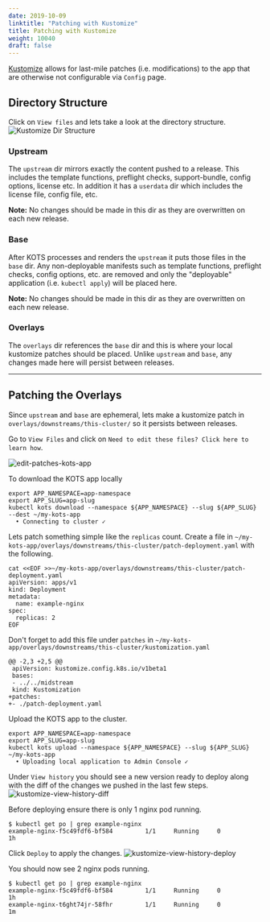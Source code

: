 ```yaml
---
date: 2019-10-09
linktitle: "Patching with Kustomize"
title: Patching with Kustomize
weight: 10040
draft: false
---
```


[Kustomize](https://kustomize.io) allows for last-mile patches (i.e. modifications) to the app that are otherwise not configurable via `Config` page.

## Directory Structure

Click on `View files` and lets take a look at the directory structure.
![Kustomize Dir Structure](/images/kustomize-dir-structure.png)

### Upstream

The `upstream` dir mirrors exactly the content pushed to a release. This includes the template functions, preflight checks, support-bundle, config options, license etc. In addition it has a `userdata` dir which includes the license file, config file, etc.

**Note:** No changes should be made in this dir as they are overwritten on each new release.

### Base

After KOTS processes and renders the `upstream` it puts those files in the `base` dir. Any non-deployable manifests such as template functions, preflight checks, config options, etc. are removed and only the "deployable" application (i.e. `kubectl apply`) will be placed here.

**Note:** No changes should be made in this dir as they are overwritten on each new release.

### Overlays

The `overlays` dir references the `base` dir and this is where your local kustomize patches should be placed. Unlike `upstream` and `base`, any changes made here will persist between releases.

* * *

## Patching the Overlays

Since `upstream` and `base` are ephemeral, lets make a kustomize patch in `overlays/downstreams/this-cluster/` so it persists between releases.

Go to `View Files` and click on `Need to edit these files? Click here to learn how`.

![edit-patches-kots-app](/images/edit-patches-kots-app.png)

To download the KOTS app locally

```shell
export APP_NAMESPACE=app-namespace
export APP_SLUG=app-slug
kubectl kots download --namespace ${APP_NAMESPACE} --slug ${APP_SLUG} --dest ~/my-kots-app
  • Connecting to cluster ✓
```


Lets patch something simple like the `replicas` count. Create a file in `~/my-kots-app/overlays/downstreams/this-cluster/patch-deployment.yaml` with the following.

```shell
cat <<EOF >>~/my-kots-app/overlays/downstreams/this-cluster/patch-deployment.yaml
apiVersion: apps/v1
kind: Deployment
metadata:
  name: example-nginx
spec:
  replicas: 2
EOF
```

Don't forget to add this file under `patches` in `~/my-kots-app/overlays/downstreams/this-cluster/kustomization.yaml`

```shell
@@ -2,3 +2,5 @@
 apiVersion: kustomize.config.k8s.io/v1beta1
 bases:
 - ../../midstream
 kind: Kustomization
+patches:
+- ./patch-deployment.yaml
```

Upload the KOTS app to the cluster.

```shell
export APP_NAMESPACE=app-namespace
export APP_SLUG=app-slug
kubectl kots upload --namespace ${APP_NAMESPACE} --slug ${APP_SLUG} ~/my-kots-app
  • Uploading local application to Admin Console ✓
```

Under `View history` you should see a new version ready to deploy along with the diff of the changes we pushed in the last few steps.
![kustomize-view-history-diff](/images/kustomize-view-history-diff.png)

Before deploying ensure there is only 1 nginx pod running.
```shell
$ kubectl get po | grep example-nginx
example-nginx-f5c49fdf6-bf584         1/1     Running     0          1h
```

Click `Deploy` to apply the changes.
![kustomize-view-history-deploy](/images/kustomize-view-history-deploy.png)

You should now see 2 nginx pods running.
```shell
$ kubectl get po | grep example-nginx
example-nginx-f5c49fdf6-bf584         1/1     Running     0          1h
example-nginx-t6ght74jr-58fhr         1/1     Running     0          1m
```
